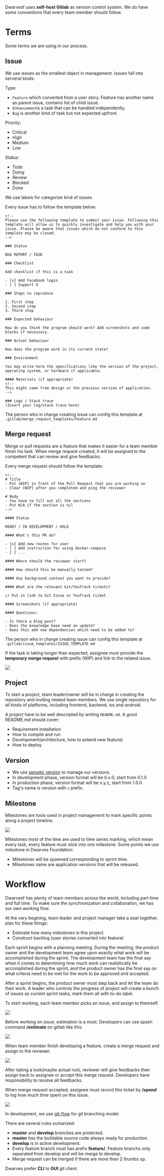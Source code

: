 Dwarvesf uses **self-host Gitlab** as version control system. We do have some conventions that every team member should follow.

# Terms
Some terms we are using in our process.

## Issue
We use issues as the smallest object in management. Issues fall into serveral kinds:

Type:

- `Feature` which converted from a user story. Feature has another name as parent issue, contains list of child issue.
- `Enhancement`is a task that can be handled independently.
- `Bug` is another kind of task but not expected upfront.

Priority:

- Critical
- High
- Medium
- Low

Status:

- Todo
- Doing
- Review
- Blocked
- Done

We use labels for categorize kind of issues.

Every issue has to follow the template below:

```
<!--
Please use the following template to submit your issue. Following this template will allow us to quickly investigate and help you with your issue. Please be aware that issues which do not conform to this template may be closed.
-->

### Status

BUG REPORT / TASK

### Checklist

Add checklist if this is a task

- [x] Add Facebook login
- [ ] Support X

### Steps to reproduce

1. First step
2. Second step
3. Third step

### Expected behaviour

How do you think the program should work? Add screenshots and code blocks if necessary.

### Actual behaviour

How does the program work in its current state?

### Environment

You may write here the specifications like the version of the project, operating system, or hardware if applicable.

#### Materials (if appropriate)
<!--
This might come from design or the previous version of application.
-->

### Logs / Stack trace
(Insert your log/stack trace here)
```

The person who in charge creating issue can config this template at `.gitlab/merge_request_templates/Feature.md`

## Merge request

Merge or pull requests are a feature that makes it easier for a team member finish his task. When merge request created, it will be assigned to the competent that can review and give feedbacks.

Every merge request should follow the template:

```
<!--
# Title
- Put [WIP] in front of the Pull Request that you are working on
- Clear [WIP] after you completed and ping the reviewer

# Body
- You have to fill out all the sections
- Put N/A if the section is nil
-->

#### Status

READY / IN DEVELOPMENT / HOLD

#### What's this PR do?

- [x] Add new routes for user
- [ ] Add instruction for using docker-compose
- [ ] ...

#### Where should the reviewer start?

#### How should this be manually tested?

#### Any background context you want to provide?

#### What are the relevant Git/YouTrack tickets?

// Put in link to Git Issue or YouTrack ticket

#### Screenshots (if appropriate)

#### Questions:

- Is there a blog post?
- Does the knowledge base need an update?
- Does this add new dependencies which need to be added to?

```
The person who in charge creating issue can config this template at  `.gitlab/issue_templates/ISSUE_TEMPLATE.md`

If the task is taking longer than expected, assignee must provide the **temporary merge request** with prefix (WIP) and link to the related issue.

<img src="https://raw.githubusercontent.com/dwarvesf/team/master/img/wip-mr.png">

## Project

To start a project, team leader/owner will be in charge in creating the repository and inviting related team members.
We use single repository for all kinds of platforms, including frontend, backend, ios and android.

A project have to be well descripted by writing `README.md`. A good README.md should cover:
   * Requirement installation
   * How to compile and run
   * Development(architecture, how to extend new feature)
   * How to deploy

## Version
- We use [sematic version](http://semver.org/) to manage our versions.
- In development phase, version format will be 0.x.0, start from 0.1.0
- In production phase, version format will be x.y.z, start from 1.0.0
- Tag's name is version with `v` prefix.

## Milestone

Milestones are tools used in project management to mark specific points along a project timeline.

<img src="https://raw.githubusercontent.com/dwarvesf/team/master/img/milestone.png">

Milestones most of the time are used to time series marking, which mean every task, every feature must stick into one milestone.
Some points we use milestone in Dwarves Foundation:
- Milestones will be spawned corresponding to sprint time.
- Milestones name are application versions that will be released.


# Workflow

Dwarvesf has plenty of team members across the world, including part time and full time. To make sure the synchronization and collaboration, we has our own working flow.

At the very begining, team leader and project manager take a seat together, plan for these things:
- Estimate how many milestones in this project.
- Construct backlog (user stories converted into feature)

Each sprint begins with a planning meeting. During the meeting, the product owner and the development team agree upon exactly what work will be accomplished during the sprint. The development team has the final say when it comes to determining how much work can realistically be accomplished during the sprint, and the product owner has the final say on what criteria need to be met for the work to be approved and accepted.

After a sprint begins, the product owner must step back and let the team do their work. A leader who controls the progress of project will create a bunch of issues as current sprint tasks, mark them all with to-do label.


To start working, each team member picks an issue, and assign to themself.

<img src="https://raw.githubusercontent.com/dwarvesf/team/master/img/board.png">

Before working on issue, estimation is a must. Developers can use spash command **/estimate** on gitlab like this:

<img src="https://raw.githubusercontent.com/dwarvesf/team/master/img/estimate.png">

When team member finish developing a feature, create a merge request and assign to the reviewer.

<img src="https://raw.githubusercontent.com/dwarvesf/team/master/img/merge-request.png">

After taking a look(maybe actual run), reviewer will give feedbacks then assign back to assignee or accept this merge request. Developers have responsibility to resolve all feedbacks.


When merge request accepted, assignee must record this ticket by **/spend** to log how much time spent on this issue.

<img src="https://raw.githubusercontent.com/dwarvesf/team/master/img/spend.png">

In development, we use [git-flow](https://github.com/nvie/gitflow) for git branching model.

There are several rules sumarized:
 * **master** and **develop** branches are protected.
 * **master** has the buildable source code always ready for production.
 * **develop** is in active development.
 * Every feature branch must has prefix **feature/**. Feature branchs only separated from develop and will be merge to develop.
 * Merge request can be merged if there are more than 2 thumbs up.

Dwarves prefer **CLI** to **GUI** git client.
